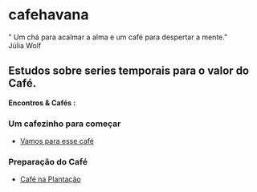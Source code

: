 # cafehavana
" Um chá para acalmar a alma e um café para despertar a mente."
<br> Júlia Wolf

## Estudos sobre series temporais para o valor do Café.

<b> Encontros & Cafés : </b>
### Um cafezinho para começar <br />   
<ul><li><a href='src/analise_inicial.ipynb'>
   Vamos para esse café</a>
   </li>
 </ul>

### Preparação do Café <br />   
<ul><li><a href='src/preparacao.ipynb'> 
   Café na Plantação</a>
   </li>
 </ul>
